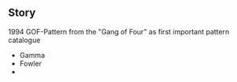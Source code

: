 ## Story
1994 GOF-Pattern from the "Gang of Four" as first important pattern catalogue
- Gamma
- Fowler
- 
